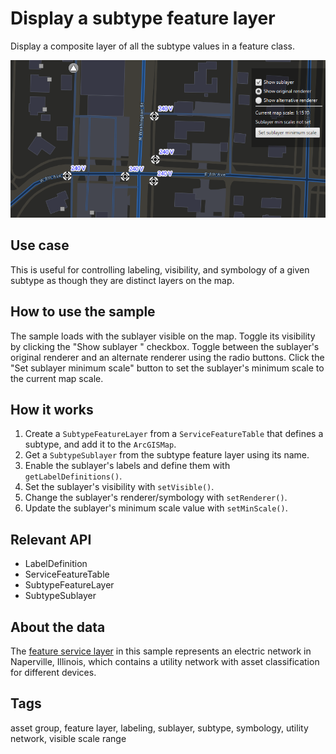 # Display a subtype feature layer

Display a composite layer of all the subtype values in a feature class.

![](DisplaySubtypeFeatureLayer.png)

## Use case

This is useful for controlling labeling, visibility, and symbology of a given subtype as though they are distinct
 layers on the map.

## How to use the sample

The sample loads with the sublayer visible on the map. Toggle its visibility by clicking the "Show sublayer
" checkbox. Toggle between the sublayer's original renderer and an alternate renderer using the radio buttons. Click the
 "Set sublayer minimum scale" button to set the sublayer's minimum scale to the current map scale.

## How it works
1. Create a `SubtypeFeatureLayer` from a `ServiceFeatureTable` that defines a subtype, and add it to the `ArcGISMap`.
2. Get a `SubtypeSublayer` from the subtype feature layer using its name.
3. Enable the sublayer's labels and define them with `getLabelDefinitions()`.
4. Set the sublayer's visibility with `setVisible()`.
5. Change the sublayer's renderer/symbology with `setRenderer()`.
6. Update the sublayer's minimum scale value with `setMinScale()`.

## Relevant API

* LabelDefinition
* ServiceFeatureTable
* SubtypeFeatureLayer
* SubtypeSublayer

## About the data

The [feature service layer](https://sampleserver7.arcgisonline.com/arcgis/rest/services/UtilityNetwork/NapervilleElectric/FeatureServer/100) in this sample represents an electric network in Naperville, Illinois, which contains a utility network with asset classification for different devices.

## Tags

asset group, feature layer, labeling, sublayer, subtype, symbology, utility network, visible scale range
